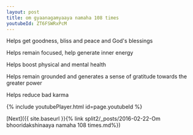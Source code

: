 ```yaml
---
layout: post
title: om gyaanagamyaaya namaha 108 times
youtubeId: ZT6FSWRxPcM
---
```

 
 
Helps get goodness, bliss and peace and God's blessings
 
Helps remain focused, help generate inner energy 
 
Helps boost physical and mental health 
 
Helps remain grounded and generates a sense of gratitude towards the greater power 
 
Helps reduce bad karma
 
 
 
 


{% include youtubePlayer.html id=page.youtubeId %}
 
[Next]({{ site.baseurl }}{% link  split2/_posts/2016-02-22-Om bhooridakshinaaya namaha 108 times.md%})
 
